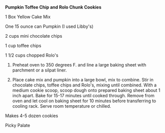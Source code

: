 **Pumpkin Toffee Chip and Rolo Chunk Cookies**

1 Box Yellow Cake Mix

One 15 ounce can Pumpkin (I used Libby's)

2 cups mini chocolate chips

1 cup toffee chips

1 1/2 cups chopped Rolo's

1. Preheat oven to 350 degrees F. and line a large baking sheet with parchment or a silpat liner.

2. Place cake mix and pumpkin into a large bowl, mix to combine. Stir in chocolate chips, toffee chips and Rolo's, mixing until combined. With a medium cookie scoop, scoop dough onto prepared baking sheet about 1 inch apart. Bake for 15-17 minutes until cooked through. Remove from oven and let cool on baking sheet for 10 minutes before transferring to cooling rack. Serve room temperature or chilled.

Makes 4-5 dozen cookies

Picky Palate